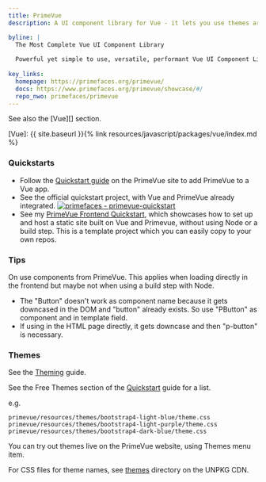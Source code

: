 ```yaml
---
title: PrimeVue
description: A UI component library for Vue - it lets you use themes around Bootstrap, Material and more.

byline: |
  The Most Complete Vue UI Component Library
  
  Powerful yet simple to use, versatile, performant Vue UI Component Library to help you build stunning user interfaces.
  
key_links:
  homepage: https://primefaces.org/primevue/
  docs: https://www.primefaces.org/primevue/showcase/#/
  repo_nwo: primefaces/primevue
---
```


See also the [Vue][] section.

[Vue]: {{ site.baseurl }}{% link resources/javascript/packages/vue/index.md %}


### Quickstarts

- Follow the [Quickstart guide](https://primefaces.org/primevue/showcase/#/setup) on the PrimeVue site to add PrimeVue to a Vue app.
- See the official quickstart project, with Vue and PrimeVue already integrated. [![primefaces - primevue-quickstart](https://img.shields.io/static/v1?label=primefaces&message=primevue-quickstart&color=blue&logo=github)](https://github.com/primefaces/primevue-quickstart)
- See my [PrimeVue Frontend Quickstart](https://michaelcurrin.github.io/primevue-frontend-quickstart/), which showcases how to set up and host a static site built on Vue and Primevue, without using Node or a build step. This is a template project which you can easily copy to your own repos.


### Tips

On use components from PrimeVue. This applies when loading directly in the frontend but maybe not when using a build step with Node.

- The "Button" doesn't work as component name because it gets downcased in the DOM and "button" already
exists. So use "PButton" as component and in template field.
- If using in the HTML page directly, it gets downcase and then "p-button" is necessary.


### Themes

See the [Theming](https://www.primefaces.org/primevue/showcase/#/theming) guide.

See the Free Themes section of the [Quickstart](https://primefaces.org/primevue/showcase/#/setup) guide for a list.

e.g.

```
primevue/resources/themes/bootstrap4-light-blue/theme.css
primevue/resources/themes/bootstrap4-light-purple/theme.css
primevue/resources/themes/bootstrap4-dark-blue/theme.css
```

You can try out themes live on the PrimeVue website, using Themes menu item.

For CSS files for theme names, see [themes](https://unpkg.com/browse/primevue/resources/themes/) directory on the UNPKG CDN.

